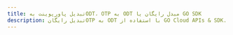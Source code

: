---title: تبدیل پاورپوینت بهODT، OTP به ODT مبدل رایگان یا GO SDKdescription: تبدیل رایگانOTP به ODT با استفاده از GO Cloud APIs & SDK. همچنین اسناد Microsoft PowerPoint را در Cloud ایجاد، ویرایش و رندر کنید.---